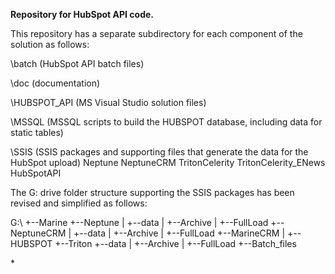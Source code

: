 **Repository for HubSpot API code.**

This repository has a separate subdirectory for each component of the solution as follows:

\\batch (HubSpot API batch files)

\\doc (documentation)

\\HUBSPOT_API (MS Visual Studio solution files)
  
\\MSSQL (MSSQL scripts to build the HUBSPOT database, including data for static tables)
  
\\SSIS (SSIS packages and supporting files that generate the data for the HubSpot upload)
  Neptune
  NeptuneCRM
  TritonCelerity
  TritonCelerity_ENews
  HubSpotAPI


The G: drive folder structure supporting the SSIS packages has been revised and simplified as follows:

G:\\
+--Marine
   +--Neptune
   |  +--data
   |     +--Archive
   |     +--FullLoad
   +--NeptuneCRM
   |  +--data
   |     +--Archive
   |     +--FullLoad
   +--MarineCRM 
   |  +--HUBSPOT
   +--Triton
      +--data
      |  +--Archive
      |  +--FullLoad
      +--Batch_files



\*



